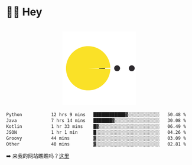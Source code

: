 
# 👋🏻 Hey
<div align="center">
	<br>
	<img src="https://raw.githubusercontent.com/Aniket965/Aniket965/master/pacman.svg?sanitize=true" width="200" height="200">
	<br>
</div>

<!--START_SECTION:waka-->

```text
Python           12 hrs 9 mins   ████████████▓░░░░░░░░░░░░   50.48 %
Java             7 hrs 14 mins   ███████▓░░░░░░░░░░░░░░░░░   30.08 %
Kotlin           1 hr 33 mins    █▓░░░░░░░░░░░░░░░░░░░░░░░   06.49 %
JSON             1 hr 1 min      █░░░░░░░░░░░░░░░░░░░░░░░░   04.26 %
Groovy           44 mins         ▓░░░░░░░░░░░░░░░░░░░░░░░░   03.09 %
Other            40 mins         ▓░░░░░░░░░░░░░░░░░░░░░░░░   02.81 %
```

<!--END_SECTION:waka-->

 ➡️  来我的网站瞧瞧吗？[这里](https://www.shaolongfei.com)
